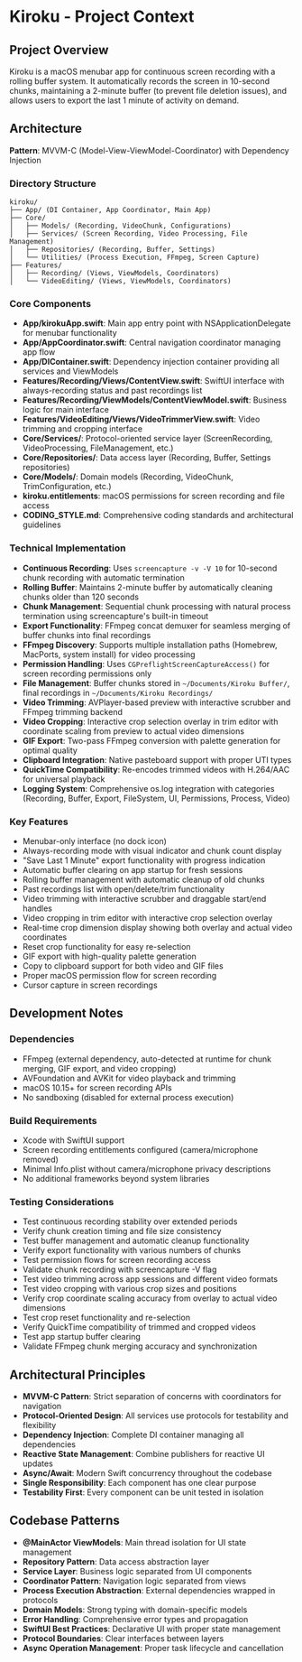 # Kiroku - Project Context

## Project Overview
Kiroku is a macOS menubar app for continuous screen recording with a rolling buffer system. It automatically records the screen in 10-second chunks, maintaining a 2-minute buffer (to prevent file deletion issues), and allows users to export the last 1 minute of activity on demand.

## Architecture

**Pattern**: MVVM-C (Model-View-ViewModel-Coordinator) with Dependency Injection

### Directory Structure
```
kiroku/
├── App/ (DI Container, App Coordinator, Main App)
├── Core/ 
│   ├── Models/ (Recording, VideoChunk, Configurations)
│   ├── Services/ (Screen Recording, Video Processing, File Management)
│   ├── Repositories/ (Recording, Buffer, Settings)
│   └── Utilities/ (Process Execution, FFmpeg, Screen Capture)
├── Features/
│   ├── Recording/ (Views, ViewModels, Coordinators)
│   └── VideoEditing/ (Views, ViewModels, Coordinators)
```

### Core Components
- **App/kirokuApp.swift**: Main app entry point with NSApplicationDelegate for menubar functionality
- **App/AppCoordinator.swift**: Central navigation coordinator managing app flow
- **App/DIContainer.swift**: Dependency injection container providing all services and ViewModels
- **Features/Recording/Views/ContentView.swift**: SwiftUI interface with always-recording status and past recordings list
- **Features/Recording/ViewModels/ContentViewModel.swift**: Business logic for main interface
- **Features/VideoEditing/Views/VideoTrimmerView.swift**: Video trimming and cropping interface
- **Core/Services/**: Protocol-oriented service layer (ScreenRecording, VideoProcessing, FileManagement, etc.)
- **Core/Repositories/**: Data access layer (Recording, Buffer, Settings repositories)
- **Core/Models/**: Domain models (Recording, VideoChunk, TrimConfiguration, etc.)
- **kiroku.entitlements**: macOS permissions for screen recording and file access
- **CODING_STYLE.md**: Comprehensive coding standards and architectural guidelines

### Technical Implementation
- **Continuous Recording**: Uses `screencapture -v -V 10` for 10-second chunk recording with automatic termination
- **Rolling Buffer**: Maintains 2-minute buffer by automatically cleaning chunks older than 120 seconds
- **Chunk Management**: Sequential chunk processing with natural process termination using screencapture's built-in timeout
- **Export Functionality**: FFmpeg concat demuxer for seamless merging of buffer chunks into final recordings
- **FFmpeg Discovery**: Supports multiple installation paths (Homebrew, MacPorts, system install) for video processing
- **Permission Handling**: Uses `CGPreflightScreenCaptureAccess()` for screen recording permissions only
- **File Management**: Buffer chunks stored in `~/Documents/Kiroku Buffer/`, final recordings in `~/Documents/Kiroku Recordings/`
- **Video Trimming**: AVPlayer-based preview with interactive scrubber and FFmpeg trimming backend
- **Video Cropping**: Interactive crop selection overlay in trim editor with coordinate scaling from preview to actual video dimensions
- **GIF Export**: Two-pass FFmpeg conversion with palette generation for optimal quality
- **Clipboard Integration**: Native pasteboard support with proper UTI types
- **QuickTime Compatibility**: Re-encodes trimmed videos with H.264/AAC for universal playback
- **Logging System**: Comprehensive os.log integration with categories (Recording, Buffer, Export, FileSystem, UI, Permissions, Process, Video)

### Key Features
- Menubar-only interface (no dock icon)
- Always-recording mode with visual indicator and chunk count display
- "Save Last 1 Minute" export functionality with progress indication
- Automatic buffer clearing on app startup for fresh sessions
- Rolling buffer management with automatic cleanup of old chunks
- Past recordings list with open/delete/trim functionality
- Video trimming with interactive scrubber and draggable start/end handles
- Video cropping in trim editor with interactive crop selection overlay
- Real-time crop dimension display showing both overlay and actual video coordinates
- Reset crop functionality for easy re-selection
- GIF export with high-quality palette generation
- Copy to clipboard support for both video and GIF files
- Proper macOS permission flow for screen recording
- Cursor capture in screen recordings

## Development Notes

### Dependencies
- FFmpeg (external dependency, auto-detected at runtime for chunk merging, GIF export, and video cropping)
- AVFoundation and AVKit for video playback and trimming
- macOS 10.15+ for screen recording APIs
- No sandboxing (disabled for external process execution)

### Build Requirements
- Xcode with SwiftUI support
- Screen recording entitlements configured (camera/microphone removed)
- Minimal Info.plist without camera/microphone privacy descriptions
- No additional frameworks beyond system libraries

### Testing Considerations
- Test continuous recording stability over extended periods
- Verify chunk creation timing and file size consistency
- Test buffer management and automatic cleanup functionality
- Verify export functionality with various numbers of chunks
- Test permission flows for screen recording access
- Validate chunk recording with screencapture -V flag
- Test video trimming across app sessions and different video formats
- Test video cropping with various crop sizes and positions
- Verify crop coordinate scaling accuracy from overlay to actual video dimensions
- Test crop reset functionality and re-selection
- Verify QuickTime compatibility of trimmed and cropped videos
- Test app startup buffer clearing
- Validate FFmpeg chunk merging accuracy and synchronization

## Architectural Principles
- **MVVM-C Pattern**: Strict separation of concerns with coordinators for navigation
- **Protocol-Oriented Design**: All services use protocols for testability and flexibility
- **Dependency Injection**: Complete DI container managing all dependencies
- **Reactive State Management**: Combine publishers for reactive UI updates
- **Async/Await**: Modern Swift concurrency throughout the codebase
- **Single Responsibility**: Each component has one clear purpose
- **Testability First**: Every component can be unit tested in isolation

## Codebase Patterns
- **@MainActor ViewModels**: Main thread isolation for UI state management
- **Repository Pattern**: Data access abstraction layer
- **Service Layer**: Business logic separated from UI components
- **Coordinator Pattern**: Navigation logic separated from views
- **Process Execution Abstraction**: External dependencies wrapped in protocols
- **Domain Models**: Strong typing with domain-specific models
- **Error Handling**: Comprehensive error types and propagation
- **SwiftUI Best Practices**: Declarative UI with proper state management
- **Protocol Boundaries**: Clear interfaces between layers
- **Async Operation Management**: Proper task lifecycle and cancellation